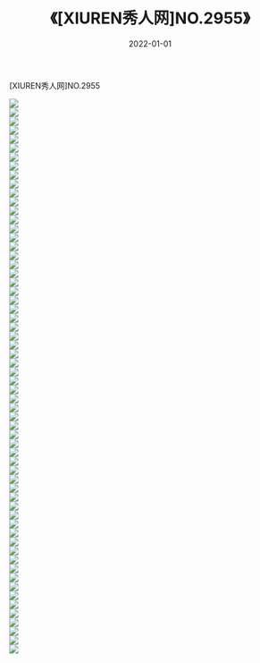 ﻿---
layout: post
title:  《[XIUREN秀人网]NO.2955》
date:   2022-01-01
img: http://pic.660000.xyz/1:/秀人网/秀人网第03部分/[XIUREN秀人网]NO.2955/000.jpg
categories: [美女, 清纯, 唯美]
---

[XIUREN秀人网]NO.2955

 ![](http://pic.660000.xyz/1:/秀人网/秀人网第03部分/[XIUREN秀人网]NO.2955/001.jpg) <br>![](http://pic.660000.xyz/1:/秀人网/秀人网第03部分/[XIUREN秀人网]NO.2955/002.jpg) <br>![](http://pic.660000.xyz/1:/秀人网/秀人网第03部分/[XIUREN秀人网]NO.2955/003.jpg) <br>![](http://pic.660000.xyz/1:/秀人网/秀人网第03部分/[XIUREN秀人网]NO.2955/004.jpg) <br>![](http://pic.660000.xyz/1:/秀人网/秀人网第03部分/[XIUREN秀人网]NO.2955/005.jpg) <br>![](http://pic.660000.xyz/1:/秀人网/秀人网第03部分/[XIUREN秀人网]NO.2955/006.jpg) <br>![](http://pic.660000.xyz/1:/秀人网/秀人网第03部分/[XIUREN秀人网]NO.2955/007.jpg) <br>![](http://pic.660000.xyz/1:/秀人网/秀人网第03部分/[XIUREN秀人网]NO.2955/008.jpg) <br>![](http://pic.660000.xyz/1:/秀人网/秀人网第03部分/[XIUREN秀人网]NO.2955/009.jpg) <br>![](http://pic.660000.xyz/1:/秀人网/秀人网第03部分/[XIUREN秀人网]NO.2955/010.jpg) <br>![](http://pic.660000.xyz/1:/秀人网/秀人网第03部分/[XIUREN秀人网]NO.2955/011.jpg) <br>![](http://pic.660000.xyz/1:/秀人网/秀人网第03部分/[XIUREN秀人网]NO.2955/012.jpg) <br>![](http://pic.660000.xyz/1:/秀人网/秀人网第03部分/[XIUREN秀人网]NO.2955/013.jpg) <br>![](http://pic.660000.xyz/1:/秀人网/秀人网第03部分/[XIUREN秀人网]NO.2955/014.jpg) <br>![](http://pic.660000.xyz/1:/秀人网/秀人网第03部分/[XIUREN秀人网]NO.2955/015.jpg) <br>![](http://pic.660000.xyz/1:/秀人网/秀人网第03部分/[XIUREN秀人网]NO.2955/016.jpg) <br>![](http://pic.660000.xyz/1:/秀人网/秀人网第03部分/[XIUREN秀人网]NO.2955/017.jpg) <br>![](http://pic.660000.xyz/1:/秀人网/秀人网第03部分/[XIUREN秀人网]NO.2955/018.jpg) <br>![](http://pic.660000.xyz/1:/秀人网/秀人网第03部分/[XIUREN秀人网]NO.2955/019.jpg) <br>![](http://pic.660000.xyz/1:/秀人网/秀人网第03部分/[XIUREN秀人网]NO.2955/020.jpg) <br>![](http://pic.660000.xyz/1:/秀人网/秀人网第03部分/[XIUREN秀人网]NO.2955/021.jpg) <br>![](http://pic.660000.xyz/1:/秀人网/秀人网第03部分/[XIUREN秀人网]NO.2955/022.jpg) <br>![](http://pic.660000.xyz/1:/秀人网/秀人网第03部分/[XIUREN秀人网]NO.2955/023.jpg) <br>![](http://pic.660000.xyz/1:/秀人网/秀人网第03部分/[XIUREN秀人网]NO.2955/024.jpg) <br>![](http://pic.660000.xyz/1:/秀人网/秀人网第03部分/[XIUREN秀人网]NO.2955/025.jpg) <br>![](http://pic.660000.xyz/1:/秀人网/秀人网第03部分/[XIUREN秀人网]NO.2955/026.jpg) <br>![](http://pic.660000.xyz/1:/秀人网/秀人网第03部分/[XIUREN秀人网]NO.2955/027.jpg) <br>![](http://pic.660000.xyz/1:/秀人网/秀人网第03部分/[XIUREN秀人网]NO.2955/028.jpg) <br>![](http://pic.660000.xyz/1:/秀人网/秀人网第03部分/[XIUREN秀人网]NO.2955/029.jpg) <br>![](http://pic.660000.xyz/1:/秀人网/秀人网第03部分/[XIUREN秀人网]NO.2955/030.jpg) <br>![](http://pic.660000.xyz/1:/秀人网/秀人网第03部分/[XIUREN秀人网]NO.2955/031.jpg) <br>![](http://pic.660000.xyz/1:/秀人网/秀人网第03部分/[XIUREN秀人网]NO.2955/032.jpg) <br>![](http://pic.660000.xyz/1:/秀人网/秀人网第03部分/[XIUREN秀人网]NO.2955/033.jpg) <br>![](http://pic.660000.xyz/1:/秀人网/秀人网第03部分/[XIUREN秀人网]NO.2955/034.jpg) <br>![](http://pic.660000.xyz/1:/秀人网/秀人网第03部分/[XIUREN秀人网]NO.2955/035.jpg) <br>![](http://pic.660000.xyz/1:/秀人网/秀人网第03部分/[XIUREN秀人网]NO.2955/036.jpg) <br>![](http://pic.660000.xyz/1:/秀人网/秀人网第03部分/[XIUREN秀人网]NO.2955/037.jpg) <br>![](http://pic.660000.xyz/1:/秀人网/秀人网第03部分/[XIUREN秀人网]NO.2955/038.jpg) <br>![](http://pic.660000.xyz/1:/秀人网/秀人网第03部分/[XIUREN秀人网]NO.2955/039.jpg) <br>![](http://pic.660000.xyz/1:/秀人网/秀人网第03部分/[XIUREN秀人网]NO.2955/040.jpg) <br>![](http://pic.660000.xyz/1:/秀人网/秀人网第03部分/[XIUREN秀人网]NO.2955/041.jpg) <br>![](http://pic.660000.xyz/1:/秀人网/秀人网第03部分/[XIUREN秀人网]NO.2955/042.jpg) <br>![](http://pic.660000.xyz/1:/秀人网/秀人网第03部分/[XIUREN秀人网]NO.2955/043.jpg) <br>![](http://pic.660000.xyz/1:/秀人网/秀人网第03部分/[XIUREN秀人网]NO.2955/044.jpg) <br>![](http://pic.660000.xyz/1:/秀人网/秀人网第03部分/[XIUREN秀人网]NO.2955/045.jpg) <br>![](http://pic.660000.xyz/1:/秀人网/秀人网第03部分/[XIUREN秀人网]NO.2955/046.jpg) <br>![](http://pic.660000.xyz/1:/秀人网/秀人网第03部分/[XIUREN秀人网]NO.2955/047.jpg) <br>![](http://pic.660000.xyz/1:/秀人网/秀人网第03部分/[XIUREN秀人网]NO.2955/048.jpg) <br>![](http://pic.660000.xyz/1:/秀人网/秀人网第03部分/[XIUREN秀人网]NO.2955/049.jpg) <br>![](http://pic.660000.xyz/1:/秀人网/秀人网第03部分/[XIUREN秀人网]NO.2955/050.jpg) <br>![](http://pic.660000.xyz/1:/秀人网/秀人网第03部分/[XIUREN秀人网]NO.2955/051.jpg) <br>![](http://pic.660000.xyz/1:/秀人网/秀人网第03部分/[XIUREN秀人网]NO.2955/052.jpg) <br>![](http://pic.660000.xyz/1:/秀人网/秀人网第03部分/[XIUREN秀人网]NO.2955/053.jpg) <br>![](http://pic.660000.xyz/1:/秀人网/秀人网第03部分/[XIUREN秀人网]NO.2955/054.jpg) <br>![](http://pic.660000.xyz/1:/秀人网/秀人网第03部分/[XIUREN秀人网]NO.2955/055.jpg) <br>![](http://pic.660000.xyz/1:/秀人网/秀人网第03部分/[XIUREN秀人网]NO.2955/056.jpg) <br>![](http://pic.660000.xyz/1:/秀人网/秀人网第03部分/[XIUREN秀人网]NO.2955/057.jpg) <br>![](http://pic.660000.xyz/1:/秀人网/秀人网第03部分/[XIUREN秀人网]NO.2955/058.jpg) <br>![](http://pic.660000.xyz/1:/秀人网/秀人网第03部分/[XIUREN秀人网]NO.2955/059.jpg) <br>![](http://pic.660000.xyz/1:/秀人网/秀人网第03部分/[XIUREN秀人网]NO.2955/060.jpg) <br>![](http://pic.660000.xyz/1:/秀人网/秀人网第03部分/[XIUREN秀人网]NO.2955/061.jpg) <br>![](http://pic.660000.xyz/1:/秀人网/秀人网第03部分/[XIUREN秀人网]NO.2955/062.jpg) <br>